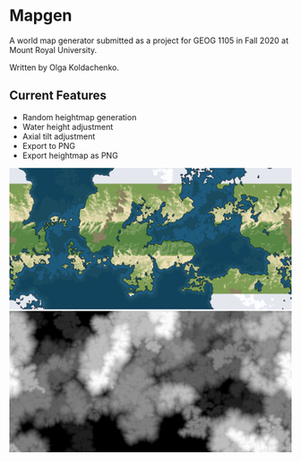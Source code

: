 # Mapgen
A world map generator submitted as a project for GEOG 1105 in Fall 2020 at Mount Royal University.

Written by Olga Koldachenko.

## Current Features
- Random heightmap generation
- Water height adjustment
- Axial tilt adjustment
- Export to PNG
- Export heightmap as PNG

![Example Map](map.png)
![Example Height Map](heightmap.png)
